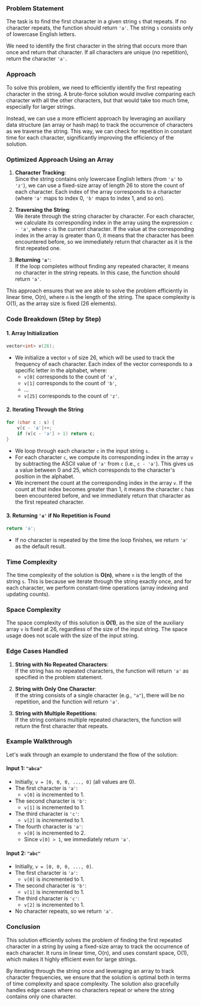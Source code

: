 ### Problem Statement

The task is to find the first character in a given string `s` that repeats. If no character repeats, the function should return `'a'`. The string `s` consists only of lowercase English letters.

We need to identify the first character in the string that occurs more than once and return that character. If all characters are unique (no repetition), return the character `'a'`.

### Approach

To solve this problem, we need to efficiently identify the first repeating character in the string. A brute-force solution would involve comparing each character with all the other characters, but that would take too much time, especially for larger strings.

Instead, we can use a more efficient approach by leveraging an auxiliary data structure (an array or hash map) to track the occurrence of characters as we traverse the string. This way, we can check for repetition in constant time for each character, significantly improving the efficiency of the solution.

### Optimized Approach Using an Array

1. **Character Tracking**:  
   Since the string contains only lowercase English letters (from `'a'` to `'z'`), we can use a fixed-size array of length 26 to store the count of each character. Each index of the array corresponds to a character (where `'a'` maps to index 0, `'b'` maps to index 1, and so on).

2. **Traversing the String**:  
   We iterate through the string character by character. For each character, we calculate its corresponding index in the array using the expression `c - 'a'`, where `c` is the current character. If the value at the corresponding index in the array is greater than 0, it means that the character has been encountered before, so we immediately return that character as it is the first repeated one.

3. **Returning `'a'`**:  
   If the loop completes without finding any repeated character, it means no character in the string repeats. In this case, the function should return `'a'`.

This approach ensures that we are able to solve the problem efficiently in linear time, O(n), where `n` is the length of the string. The space complexity is O(1), as the array size is fixed (26 elements).

### Code Breakdown (Step by Step)

#### 1. **Array Initialization**
```cpp
vector<int> v(26);
```
- We initialize a vector `v` of size 26, which will be used to track the frequency of each character. Each index of the vector corresponds to a specific letter in the alphabet, where:
  - `v[0]` corresponds to the count of `'a'`,
  - `v[1]` corresponds to the count of `'b'`,
  - ...
  - `v[25]` corresponds to the count of `'z'`.

#### 2. **Iterating Through the String**
```cpp
for (char c : s) {
    v[c - 'a']++;
    if (v[c - 'a'] > 1) return c;
}
```
- We loop through each character `c` in the input string `s`.
- For each character `c`, we compute its corresponding index in the array `v` by subtracting the ASCII value of `'a'` from `c` (i.e., `c - 'a'`). This gives us a value between 0 and 25, which corresponds to the character's position in the alphabet.
- We increment the count at the corresponding index in the array `v`. If the count at that index becomes greater than 1, it means the character `c` has been encountered before, and we immediately return that character as the first repeated character.

#### 3. **Returning `'a'` if No Repetition is Found**
```cpp
return 'a';
```
- If no character is repeated by the time the loop finishes, we return `'a'` as the default result.

### Time Complexity

The time complexity of the solution is **O(n)**, where `n` is the length of the string `s`. This is because we iterate through the string exactly once, and for each character, we perform constant-time operations (array indexing and updating counts).

### Space Complexity

The space complexity of this solution is **O(1)**, as the size of the auxiliary array `v` is fixed at 26, regardless of the size of the input string. The space usage does not scale with the size of the input string.

### Edge Cases Handled

1. **String with No Repeated Characters**:  
   If the string has no repeated characters, the function will return `'a'` as specified in the problem statement.
   
2. **String with Only One Character**:  
   If the string consists of a single character (e.g., `"a"`), there will be no repetition, and the function will return `'a'`.

3. **String with Multiple Repetitions**:  
   If the string contains multiple repeated characters, the function will return the first character that repeats.

### Example Walkthrough

Let's walk through an example to understand the flow of the solution:

#### Input 1: `"abca"`
- Initially, `v = [0, 0, 0, ..., 0]` (all values are 0).
- The first character is `'a'`:
  - `v[0]` is incremented to 1.
- The second character is `'b'`:
  - `v[1]` is incremented to 1.
- The third character is `'c'`:
  - `v[2]` is incremented to 1.
- The fourth character is `'a'`:
  - `v[0]` is incremented to 2.
  - Since `v[0] > 1`, we immediately return `'a'`.

#### Input 2: `"abc"`
- Initially, `v = [0, 0, 0, ..., 0]`.
- The first character is `'a'`:
  - `v[0]` is incremented to 1.
- The second character is `'b'`:
  - `v[1]` is incremented to 1.
- The third character is `'c'`:
  - `v[2]` is incremented to 1.
- No character repeats, so we return `'a'`.

### Conclusion

This solution efficiently solves the problem of finding the first repeated character in a string by using a fixed-size array to track the occurrence of each character. It runs in linear time, O(n), and uses constant space, O(1), which makes it highly efficient even for large strings.

By iterating through the string once and leveraging an array to track character frequencies, we ensure that the solution is optimal both in terms of time complexity and space complexity. The solution also gracefully handles edge cases where no characters repeat or where the string contains only one character.